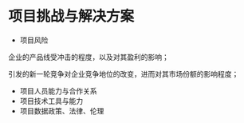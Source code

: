 # 项目挑战与解决方案
- 项目风险



企业的产品线受冲击的程度，以及对其盈利的影响；



引发的新一轮竞争对企业竞争地位的改变，进而对其市场份额的影响程度；

- 项目人员能力与合作关系
- 项目技术工具与能力
- 项目数据政策、法律、伦理
